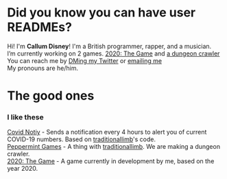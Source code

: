 # Did you know you can have user READMEs?

Hi! I'm **Callum Disney**! I'm a British programmer, rapper, and a musician.
<br>
I’m currently working on 2 games. [2020: The Game](https://github.com/callumdisney/2020-the-game) and [a dungeon crawler](https://github.com/peppermintgames69/dungeon-crawler)
You can reach me by [DMing my Twitter](https://twitter.com/CallumDisney) or [emailing me](mailto:hello@bigmancallum.tk)
<br>
My pronouns are he/him.
<br>
# The good ones
### I like these
[Covid Notiy](https://github.com/callumdisney/covid-notify) - Sends a notification every 4 hours to alert you of current COVID-19 numbers. Based on [traditionallimb](https://github.com/traditionallimb)'s code.
<br>
[Peppermint Games](https://github.com/peppermintgames69) - A thing with [traditionallimb](https://github.com/traditionallimb). We are making a dungeon crawler.
<br>
[2020: The Game](https://github.com/callumdisney/2020-the-game) - A game currently in development by me, based on the year 2020.
